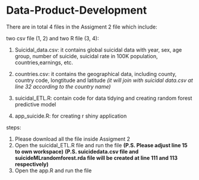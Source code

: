 # Data-Product-Development
There are in total 4 files in the Assigment 2 file which include:

two csv file (1, 2) and two R file (3, 4):
1) Suicidal_data.csv: 
it contains global suicidal data with year, sex, age group, number of suicide, suicidal rate in 100K population, countries,earnings, etc.

2) countries.csv: 
it contains the geographical data, including county, country code, longtitude and latitude
*(it will join with suicidal data.csv at line 32 according to the country name)*
3) suicidal_ETL.R: 
contain code for data tidying and creating random forest predictive model
4) app_suicide.R: 
for creating r shiny application

steps:
1) Please download all the file inside Assigment 2
2) Open the suicidal_ETL.R file and run the file
**(P.S. Please adjust line 15 to own workspace)**
**(P.S. suicidedata.csv file and suicideMLrandomforest.rda file will be created at line 111 and 113 respectively)**
3) Open the app.R and run the file




